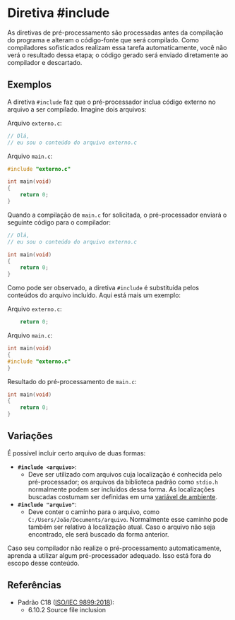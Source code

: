 # Diretiva #include

As diretivas de pré-processamento são processadas antes da compilação do
programa e alteram o código-fonte que será compilado. Como compiladores
sofisticados realizam essa tarefa automaticamente, você não verá o resultado
dessa etapa; o código gerado será enviado diretamente ao compilador e
descartado.

## Exemplos

A diretiva `#include` faz que o pré-processador inclua código externo no arquivo
a ser compilado. Imagine dois arquivos:

Arquivo `externo.c`:

```c
// Olá,
// eu sou o conteúdo do arquivo externo.c
```

Arquivo `main.c`:

```c
#include "externo.c"

int main(void)
{
    return 0;
}
```

Quando a compilação de `main.c` for solicitada, o pré-processador enviará o
seguinte código para o compilador:

```c
// Olá,
// eu sou o conteúdo do arquivo externo.c

int main(void)
{
    return 0;
}
```

Como pode ser observado, a diretiva `#include` é substituída pelos conteúdos do
arquivo incluído. Aqui está mais um exemplo:

Arquivo `externo.c`:

```c
    return 0;
```

Arquivo `main.c`:

```c
int main(void)
{
#include "externo.c"
}
```

Resultado do pré-processamento de `main.c`:

```c
int main(void)
{
    return 0;
}
```

## Variações

É possível incluir certo arquivo de duas formas:

- **`#include <arquivo>`**:
  - Deve ser utilizado com arquivos cuja localização é conhecida pelo
    pré-processador; os arquivos da biblioteca padrão como `stdio.h` normalmente
    podem ser incluídos dessa forma. As localizações buscadas costumam ser
    definidas em uma
    [variável de ambiente](https://pt.wikipedia.orgwikVari%C3%A1vel_de_ambiente).
- **`#include "arquivo"`**:
  - Deve conter o caminho para o arquivo, como
    `C:/Users/João/Documents/arquivo`. Normalmente esse caminho pode também ser
    relativo à localização atual. Caso o arquivo não seja encontrado, ele será
    buscado da forma anterior.

Caso seu compilador não realize o pré-processamento automaticamente, aprenda a
utilizar algum pré-processador adequado. Isso está fora do escopo desse
conteúdo.

## Referências

- Padrão C18 ([ISO/IEC 9899:2018](https://www.iso.org/standard/74528.html)):
  - 6.10.2 Source file inclusion
